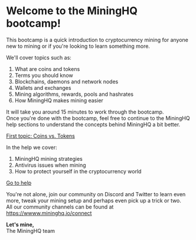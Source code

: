 # Welcome to the MiningHQ bootcamp!

This bootcamp is a quick introduction to cryptocurrency mining for anyone new to mining or if you're looking to learn something more.

We'll cover topics such as:

1. What are coins and tokens
2. Terms you should know
3. Blockchains, daemons and network nodes
4. Wallets and exchanges
5. Mining algorithms, rewards, pools and hashrates
6. How MiningHQ makes mining easier

It will take you around 15 minutes to work through the bootcamp.<br />
Once you're done with the bootcamp, feel free to continue to the MiningHQ help sections to understand the concepts behind MiningHQ a bit better.

<a href="/bootcamp/coins-vs-tokens" class="btn btn-info">First topic: Coins vs. Tokens <i class="fa fa-fw fa-chevron-right"></i></a>

In the help we cover:

1. MiningHQ mining strategies
2. Antivirus issues when mining
3. How to protect yourself in the cryptocurrency world

<a href="/help" class="btn btn-info">Go to help <i class="fa fa-fw fa-chevron-right"></i></a>

You're not alone, join our community on Discord and Twitter to learn even more, tweak your mining setup and perhaps even pick up a trick or two.<br />
All our community channels can be found at <a class="text-info" href="https://wwww.mininghq.io/connect">https://wwww.mininghq.io/connect</a>

**Let's mine,**<br />
The MiningHQ team
